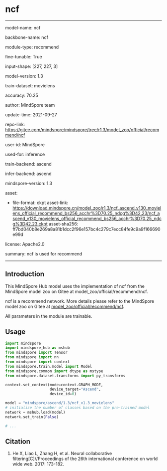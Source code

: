 # ncf

---

model-name: ncf

backbone-name: ncf

module-type: recommend

fine-tunable: True

input-shape: [227, 227, 3]

model-version: 1.3

train-dataset: movielens

accuracy: 70.25

author: MindSpore team

update-time: 2021-09-27

repo-link: <https://gitee.com/mindspore/mindspore/tree/r1.3/model_zoo/official/recommend/ncf>

user-id: MindSpore

used-for: inference

train-backend: ascend

infer-backend: ascend

mindspore-version: 1.3

asset:

-
    file-format: ckpt
    asset-link: <https://download.mindspore.cn/model_zoo/r1.3/ncf_ascend_v130_movielens_official_recommend_bs256_acchr%3D70.25_ndcg%3D42.23/ncf_ascend_v130_movielens_official_recommend_bs256_acchr%3D70.25_ndcg%3D42.23.ckpt>
    asset-sha256: ff7bd040b8e269a8a81b1dcc2f96e157bc4c279c7ecc84fe9c9a9f166690e99d

license: Apache2.0

summary: ncf is used for recommend

---

## Introduction

This MindSpore Hub model uses the implementation of ncf from the MindSpore model zoo on Gitee at model_zoo/official/recommend/ncf.

ncf is a recommend network. More details please refer to the MindSpore model zoo on Gitee at [model_zoo/official/recommend/ncf](https://gitee.com/mindspore/mindspore/blob/r1.3/model_zoo/official/recommend/ncf/README.md).

All parameters in the module are trainable.

## Usage

```python
import mindspore
import mindspore_hub as mshub
from mindspore import Tensor
from mindspore import nn
from mindspore import context
from mindspore.train.model import Model
from mindspore.common import dtype as mstype
from mindspore.dataset.transforms import py_transforms

context.set_context(mode=context.GRAPH_MODE,
                    device_target="Ascend",
                    device_id=0)

model = "mindspore/ascend/1.3/ncf_v1.3_movielens"
# initialize the number of classes based on the pre-trained model
network = mshub.load(model)
network.set_train(False)

# ...
```

## Citation

1. He X, Liao L, Zhang H, et al. Neural collaborative filtering[C]//Proceedings of the 26th international conference on world wide web. 2017: 173-182.
